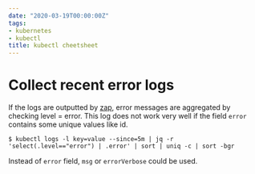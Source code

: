 ```yaml
---
date: "2020-03-19T00:00:00Z"
tags:
- kubernetes
- kubectl
title: kubectl cheetsheet
---
```


# Collect recent error logs
If the logs are outputted by [zap](https://github.com/uber-go/zap), error messages are aggregated by checking level = error.
This log does not work very well if the field `error` contains some unique values like id.

```
$ kubectl logs -l key=value --since=5m | jq -r 'select(.level=="error") | .error' | sort | uniq -c | sort -bgr
```

Instead of `error` field, `msg` or `errorVerbose` could be used.
